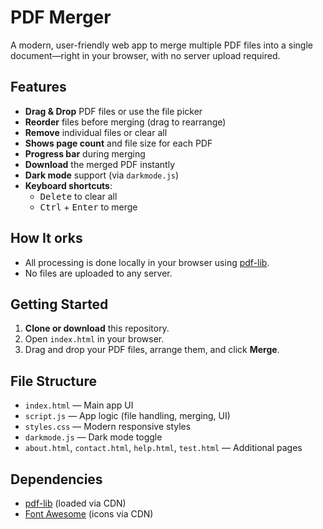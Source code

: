 # PDF Merger

A modern, user-friendly web app to merge multiple PDF files into a single document—right in your browser, with no server upload required.

## Features

- **Drag & Drop** PDF files or use the file picker
- **Reorder** files before merging (drag to rearrange)
- **Remove** individual files or clear all
- **Shows page count** and file size for each PDF
- **Progress bar** during merging
- **Download** the merged PDF instantly
- **Dark mode** support (via `darkmode.js`)
- **Keyboard shortcuts**:  
	- <kbd>Delete</kbd> to clear all  
	- <kbd>Ctrl</kbd> + <kbd>Enter</kbd> to merge
 
## How It orks

- All processing is done locally in your browser using [pdf-lib](https://pdf-lib.js.org/).
- No files are uploaded to any server.

## Getting Started

1. **Clone or download** this repository.
2. Open `index.html` in your browser.
3. Drag and drop your PDF files, arrange them, and click **Merge**.

## File Structure

- `index.html` — Main app UI
- `script.js` — App logic (file handling, merging, UI)
- `styles.css` — Modern responsive styles
- `darkmode.js` — Dark mode toggle
- `about.html`, `contact.html`, `help.html`, `test.html` — Additional pages

## Dependencies

- [pdf-lib](https://pdf-lib.js.org/) (loaded via CDN)
- [Font Awesome](https://fontawesome.com/) (icons via CDN)



